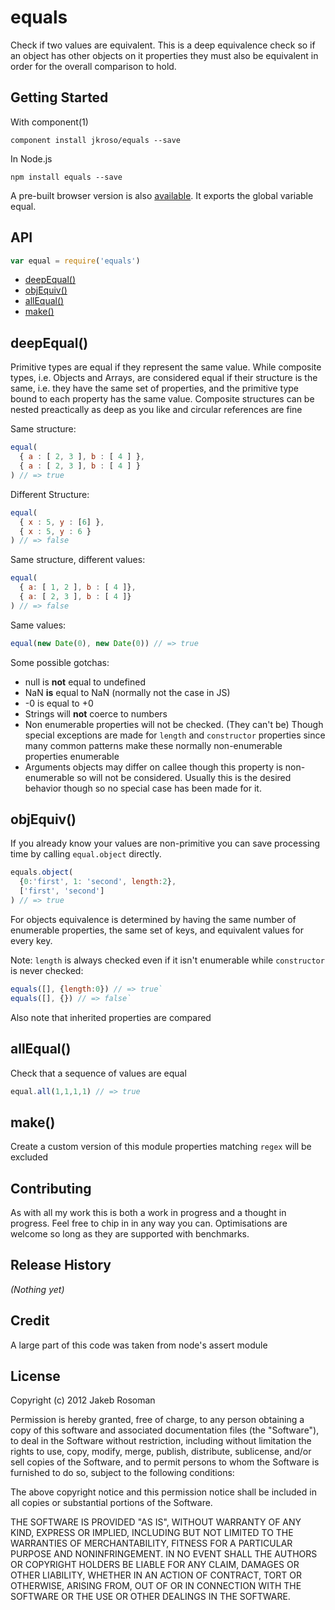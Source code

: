 # equals

Check if two values are equivalent. This is a deep equivalence check so if an object has other objects on it properties they must also be equivalent in order for the overall comparison to hold. 

## Getting Started

With component(1) 

`component install jkroso/equals --save`

In Node.js 

`npm install equals --save`

A pre-built browser version is also [available](https://raw.github.com/jkroso/equals/master/dist/equals.min.js). It exports the global variable equal. 

## API

```javascript
var equal = require('equals')
```
  - [deepEqual()](#deepequal)
  - [objEquiv()](#objequiv)
  - [allEqual()](#allequal)
  - [make()](#make)

## deepEqual()

  Primitive types are equal if they represent the same value. 
  While composite types, i.e. Objects and Arrays, are considered
  equal if their structure is the same, i.e. they have the same set of 
  properties, and the primitive type bound to each property has the 
  same value. Composite structures can be nested preactically as deep 
  as you like and circular references are fine
  
  Same structure:
```js
equal(
  { a : [ 2, 3 ], b : [ 4 ] },
  { a : [ 2, 3 ], b : [ 4 ] }
) // => true
```

  
  Different Structure:
```js
equal(
  { x : 5, y : [6] },
  { x : 5, y : 6 }
) // => false
```

  
  Same structure, different values:
```js
equal(
  { a: [ 1, 2 ], b : [ 4 ]},
  { a: [ 2, 3 ], b : [ 4 ]}
) // => false
```

  
  Same values:
```js
equal(new Date(0), new Date(0)) // => true
```

    
  Some possible gotchas:
  - null is __not__ equal to undefined  
  - NaN __is__ equal to NaN (normally not the case in JS)  
  - -0 is equal to +0  
  - Strings will __not__ coerce to numbers  
  - Non enumerable properties will not be checked. (They can't be) Though 
   special exceptions are made for `length` and `constructor` properties
   since many common patterns make these normally non-enumerable properties 
   enumerable  
  - Arguments objects may differ on callee though this property is 
   non-enumerable so will not be considered. Usually this is the desired 
   behavior though so no special case has been made for it.

## objEquiv()

  If you already know your values are non-primitive you can save 
  processing time by calling `equal.object` directly.
  
```js
equals.object(
  {0:'first', 1: 'second', length:2},
  ['first', 'second']
) // => true
```

  
  For objects equivalence is determined by having the same number of 
  enumerable properties, the same set of keys, and equivalent values for 
  every key.
  
  Note: `length` is always checked even if it isn't enumerable while 
  `constructor` is never checked:
  
```js
equals([], {length:0}) // => true`
equals([], {}) // => false`
```

  
  Also note that inherited properties are compared

## allEqual()

  Check that a sequence of values are equal
  
```js
equal.all(1,1,1,1) // => true
```

## make()

  Create a custom version of this module
  properties matching `regex` will be excluded

## Contributing
As with all my work this is both a work in progress and a thought in progress. Feel free to chip in in any way you can. Optimisations are welcome so long as they are supported with benchmarks.

## Release History
_(Nothing yet)_

## Credit
A large part of this code was taken from node's assert module

## License
Copyright (c) 2012 Jakeb Rosoman

Permission is hereby granted, free of charge, to any person
obtaining a copy of this software and associated documentation
files (the "Software"), to deal in the Software without
restriction, including without limitation the rights to use,
copy, modify, merge, publish, distribute, sublicense, and/or sell
copies of the Software, and to permit persons to whom the
Software is furnished to do so, subject to the following
conditions:

The above copyright notice and this permission notice shall be
included in all copies or substantial portions of the Software.

THE SOFTWARE IS PROVIDED "AS IS", WITHOUT WARRANTY OF ANY KIND,
EXPRESS OR IMPLIED, INCLUDING BUT NOT LIMITED TO THE WARRANTIES
OF MERCHANTABILITY, FITNESS FOR A PARTICULAR PURPOSE AND
NONINFRINGEMENT. IN NO EVENT SHALL THE AUTHORS OR COPYRIGHT
HOLDERS BE LIABLE FOR ANY CLAIM, DAMAGES OR OTHER LIABILITY,
WHETHER IN AN ACTION OF CONTRACT, TORT OR OTHERWISE, ARISING
FROM, OUT OF OR IN CONNECTION WITH THE SOFTWARE OR THE USE OR
OTHER DEALINGS IN THE SOFTWARE.

